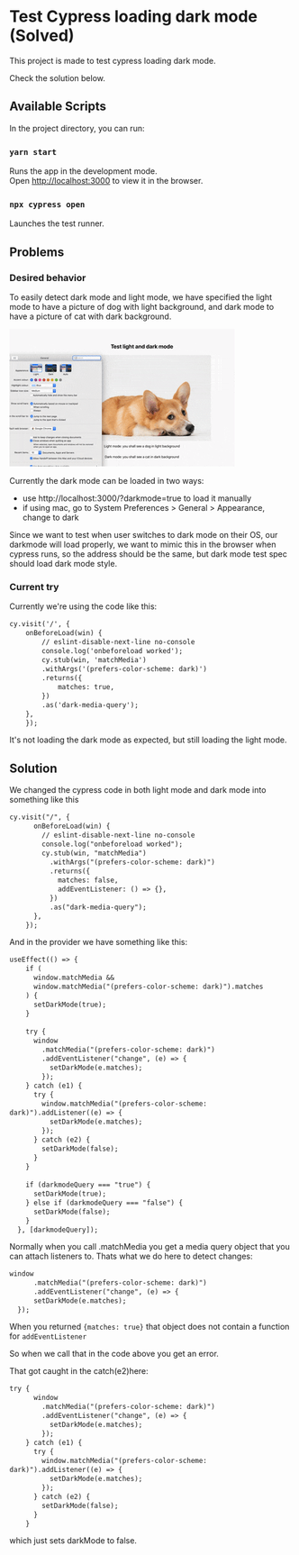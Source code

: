 # Test Cypress loading dark mode (Solved)

This project is made to test cypress loading dark mode. 

Check the solution below. 

## Available Scripts

In the project directory, you can run:

### `yarn start`

Runs the app in the development mode.\
Open [http://localhost:3000](http://localhost:3000) to view it in the browser.

### `npx cypress open`

Launches the test runner. 

## Problems 

### Desired behavior

To easily detect dark mode and light mode, we have specified the light mode to have a picture of dog with light background, and dark mode to have a picture of cat with dark background. 

![light mode and dark mode toggle on OS](./docs/light-dark-toggle.gif)

Currently the dark mode can be loaded in two ways:

- use http://localhost:3000/?darkmode=true to load it manually
- if using mac, go to System Preferences > General > Appearance, change to dark 

Since we want to test when user switches to dark mode on their OS, our darkmode will load properly, we want to mimic this in the browser when cypress runs, so the address should be the same, but dark mode test spec should load dark mode style. 

### Current try 

Currently we're using the code like this:

```
cy.visit('/', {
    onBeforeLoad(win) {
        // eslint-disable-next-line no-console
        console.log('onbeforeload worked');
        cy.stub(win, 'matchMedia')
        .withArgs('(prefers-color-scheme: dark)')
        .returns({
            matches: true,
        })
        .as('dark-media-query');
    },
    });
```
It's not loading the dark mode as expected, but still loading the light mode. 

## Solution 

We changed the cypress code in both light mode and dark mode into something like this

```
cy.visit("/", {
      onBeforeLoad(win) {
        // eslint-disable-next-line no-console
        console.log("onbeforeload worked");
        cy.stub(win, "matchMedia")
          .withArgs("(prefers-color-scheme: dark)")
          .returns({
            matches: false,
            addEventListener: () => {},
          })
          .as("dark-media-query");
      },
    });
```
And in the provider we have something like this:

```
useEffect(() => {
    if (
      window.matchMedia &&
      window.matchMedia("(prefers-color-scheme: dark)").matches
    ) {
      setDarkMode(true);
    }

    try {
      window
        .matchMedia("(prefers-color-scheme: dark)")
        .addEventListener("change", (e) => {
          setDarkMode(e.matches);
        });
    } catch (e1) {
      try {
        window.matchMedia("(prefers-color-scheme: dark)").addListener((e) => {
          setDarkMode(e.matches);
        });
      } catch (e2) {
        setDarkMode(false);
      }
    }

    if (darkmodeQuery === "true") {
      setDarkMode(true);
    } else if (darkmodeQuery === "false") {
      setDarkMode(false);
    }
  }, [darkmodeQuery]);
  ```

  Normally when you call .matchMedia you get a media query object that you can attach listeners to. Thats what we do here to detect changes:
  ```
  window
        .matchMedia("(prefers-color-scheme: dark)")
        .addEventListener("change", (e) => {
        setDarkMode(e.matches);
    });
```

When you returned `{matches: true}` that object does not contain a function for `addEventListener`

So when we call that in the code above you get an error.

That got caught in the catch(e2)here:

```
try {
      window
        .matchMedia("(prefers-color-scheme: dark)")
        .addEventListener("change", (e) => {
          setDarkMode(e.matches);
        });
    } catch (e1) {
      try {
        window.matchMedia("(prefers-color-scheme: dark)").addListener((e) => {
          setDarkMode(e.matches);
        });
      } catch (e2) {
        setDarkMode(false);
      }
    }
```
which just sets darkMode to false.